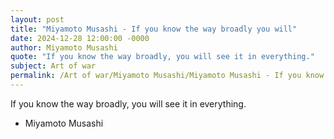```yaml
---
layout: post
title: "Miyamoto Musashi - If you know the way broadly you will"
date: 2024-12-28 12:00:00 -0000
author: Miyamoto Musashi
quote: "If you know the way broadly, you will see it in everything."
subject: Art of war
permalink: /Art of war/Miyamoto Musashi/Miyamoto Musashi - If you know the way broadly you will
---
```


If you know the way broadly, you will see it in everything.

- Miyamoto Musashi
